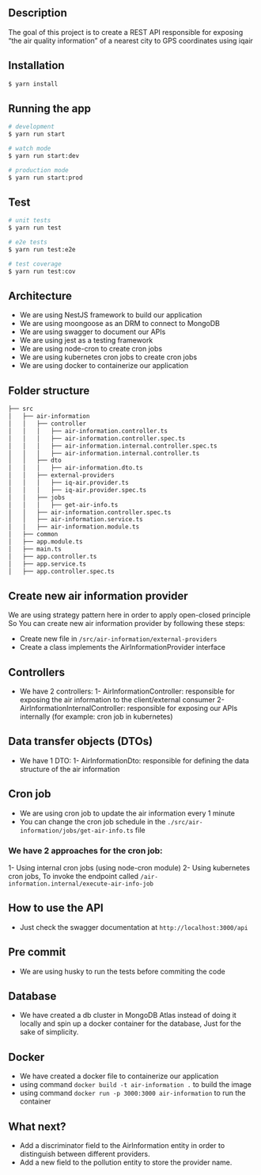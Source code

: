 ## Description

The goal of this project is to create a REST API responsible for exposing “the air
quality information” of a nearest city to GPS coordinates using iqair
## Installation

```bash
$ yarn install
```

## Running the app

```bash
# development
$ yarn run start

# watch mode
$ yarn run start:dev

# production mode
$ yarn run start:prod
```

## Test

```bash
# unit tests
$ yarn run test

# e2e tests
$ yarn run test:e2e

# test coverage
$ yarn run test:cov
```



## Architecture
- We are using NestJS framework to build our application
- We are using moongoose as an DRM to connect to MongoDB
- We are using swagger to document our APIs
- We are using jest as a testing framework
- We are using node-cron to create cron jobs
- We are using kubernetes cron jobs to create cron jobs
- We are using docker to containerize our application

## Folder structure
```bash
├── src
│   ├── air-information
│   │   ├── controller
│   │   │   ├── air-information.controller.ts
│   │   │   ├── air-information.controller.spec.ts
│   │   │   ├── air-information.internal.controller.spec.ts
│   │   │   ├── air-information.internal.controller.ts
│   │   ├── dto
│   │   │   ├── air-information.dto.ts
│   │   ├── external-providers
│   │   │   ├── iq-air.provider.ts
│   │   │   ├── iq-air.provider.spec.ts
│   │   ├── jobs
│   │   │   ├── get-air-info.ts
│   │   ├── air-information.controller.spec.ts
│   │   ├── air-information.service.ts
│   │   ├── air-information.module.ts
│   ├── common
│   ├── app.module.ts
│   ├── main.ts
│   ├── app.controller.ts
│   ├── app.service.ts
│   ├── app.controller.spec.ts
```

## Create new air information provider
We are using strategy pattern here in order to apply open-closed principle
So You can create new air information provider by following these steps:

- Create new file in ```/src/air-information/external-providers```
- Create a class implements the AirInformationProvider interface


## Controllers
- We have 2 controllers:
1- AirInformationController: responsible for exposing the air information to the client/external consumer
2- AirInformationInternalController: responsible for exposing our APIs internally (for example: cron job in kubernetes)

## Data transfer objects (DTOs)
- We have 1 DTO: 
1- AirInformationDto: responsible for defining the data structure of the air information

## Cron job
- We are using cron job to update the air information every 1 minute
- You can change the cron job schedule in the ```./src/air-information/jobs/get-air-info.ts``` file
### We have 2 approaches for the cron job:
1- Using internal cron jobs (using node-cron module)
2- Using kubernetes cron jobs, To invoke the endpoint called ```/air-information.internal/execute-air-info-job```

## How to use the API
- Just check the swagger documentation at ```http://localhost:3000/api```


## Pre commit 
- We are using husky to run the tests before commiting the code


## Database
- We have created a db cluster in MongoDB Atlas instead of doing it locally and spin up a docker container for the database, Just for the sake of simplicity.

## Docker
- We have created a docker file to containerize our application
- using command ```docker build -t air-information .``` to build the image
- using command ```docker run -p 3000:3000 air-information``` to run the container

## What next?
- Add a discriminator field to the AirInformation entity in order to distinguish between different providers.
- Add a new field to the pollution entity to store the provider name.


